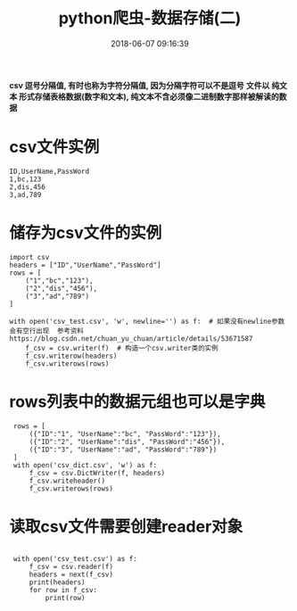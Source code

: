 ﻿---
title: python爬虫-数据存储(二)
date: 2018-06-07 09:16:39
categories:
- spider
tags:
- csv
- python
- spider
preview: 100
---


**csv 逗号分隔值, 有时也称为字符分隔值, 因为分隔字符可以不是逗号**
**文件以 纯文本 形式存储表格数据(数字和文本), 纯文本不含必须像二进制数字那样被解读的数据**
<!-- more -->
 # csv文件实例
 ```
ID,UserName,PassWord
1,bc,123
 2,dis,456
3,ad,789
```
# 储存为csv文件的实例

```
import csv
headers = ["ID","UserName","PassWord"]
rows = [
    ("1","bc","123"),
    ("2","dis","456"),
    ("3","ad","789")
]

with open('csv_test.csv', 'w', newline='') as f:  # 如果没有newline参数会有空行出现  参考资料 https://blog.csdn.net/chuan_yu_chuan/article/details/53671587
    f_csv = csv.writer(f)  # 构造一个csv.writer类的实例
    f_csv.writerow(headers)
    f_csv.writerows(rows)
```
 # rows列表中的数据元组也可以是字典
```
 rows = [
     ({"ID":"1", "UserName":"bc", "PassWord":"123"}),
     ({"ID":"2", "UserName":"dis", "PassWord":"456"}),
     ({"ID":"3", "UserName":"ad", "PassWord":"789"})
 ]
 with open('csv_dict.csv', 'w') as f:
     f_csv = csv.DictWriter(f, headers)
     f_csv.writeheader()
     f_csv.writerows(rows)
```
 # 读取csv文件需要创建reader对象
```

 with open('csv_test.csv') as f:
     f_csv = csv.reader(f)
     headers = next(f_csv)
     print(headers)
     for row in f_csv:
         print(row)
```





